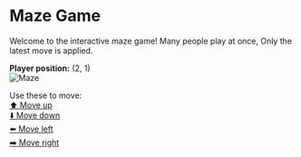 # Maze Game  
Welcome to the interactive maze game! Many people play at once, Only the latest move is applied.

**Player position:** (2, 1)  
![Maze](https://github-maze-game.vercel.app/images/pos_2_1.png?t=1761361630250)

Use these to move:  
[⬆️ Move up](https://github-maze-game.vercel.app/move/2_1_w)  
[⬇️ Move down](https://github-maze-game.vercel.app/move/2_1_s)  
[⬅️ Move left](https://github-maze-game.vercel.app/move/2_1_a)  
[➡️ Move right](https://github-maze-game.vercel.app/move/2_1_d)
